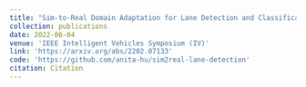 ```yaml
---
title: "Sim-to-Real Domain Adaptation for Lane Detection and Classification in Autonomous Driving"
collection: publications
date: 2022-06-04
venue: 'IEEE Intelligent Vehicles Symposium (IV)'
link: 'https://arxiv.org/abs/2202.07133'
code: 'https://github.com/anita-hu/sim2real-lane-detection'
citation: Citation
---
```


